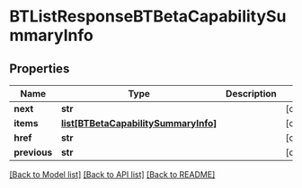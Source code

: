 # BTListResponseBTBetaCapabilitySummaryInfo

## Properties
Name | Type | Description | Notes
------------ | ------------- | ------------- | -------------
**next** | **str** |  | [optional] 
**items** | [**list[BTBetaCapabilitySummaryInfo]**](BTBetaCapabilitySummaryInfo.md) |  | [optional] 
**href** | **str** |  | [optional] 
**previous** | **str** |  | [optional] 

[[Back to Model list]](../README.md#documentation-for-models) [[Back to API list]](../README.md#documentation-for-api-endpoints) [[Back to README]](../README.md)


